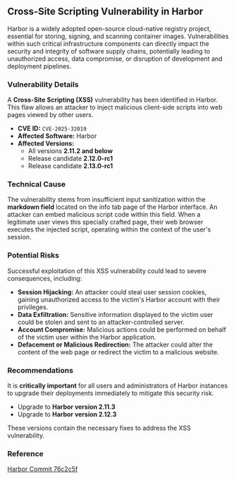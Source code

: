 ## Cross-Site Scripting Vulnerability in Harbor

Harbor is a widely adopted open-source cloud-native registry project, essential for storing, signing, and scanning container images. Vulnerabilities within such critical infrastructure components can directly impact the security and integrity of software supply chains, potentially leading to unauthorized access, data compromise, or disruption of development and deployment pipelines.

### Vulnerability Details

A **Cross-Site Scripting (XSS)** vulnerability has been identified in Harbor. This flaw allows an attacker to inject malicious client-side scripts into web pages viewed by other users.

*   **CVE ID:** `CVE-2025-32019`
*   **Affected Software:** Harbor
*   **Affected Versions:**
    *   All versions **2.11.2 and below**
    *   Release candidate **2.12.0-rc1**
    *   Release candidate **2.13.0-rc1**

### Technical Cause

The vulnerability stems from insufficient input sanitization within the **markdown field** located on the info tab page of the Harbor interface. An attacker can embed malicious script code within this field. When a legitimate user views this specially crafted page, their web browser executes the injected script, operating within the context of the user's session.

### Potential Risks

Successful exploitation of this XSS vulnerability could lead to severe consequences, including:

*   **Session Hijacking:** An attacker could steal user session cookies, gaining unauthorized access to the victim's Harbor account with their privileges.
*   **Data Exfiltration:** Sensitive information displayed to the victim user could be stolen and sent to an attacker-controlled server.
*   **Account Compromise:** Malicious actions could be performed on behalf of the victim user within the Harbor application.
*   **Defacement or Malicious Redirection:** The attacker could alter the content of the web page or redirect the victim to a malicious website.

### Recommendations

It is **critically important** for all users and administrators of Harbor instances to upgrade their deployments immediately to mitigate this security risk.

*   Upgrade to **Harbor version 2.11.3**
*   Upgrade to **Harbor version 2.12.3**

These versions contain the necessary fixes to address the XSS vulnerability.

### Reference

[Harbor Commit 76c2c5f](https://github.com/goharbor/harbor/commit/76c2c5f7cfd9edb356cbb373889a59cc3217a058)